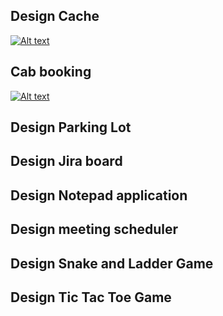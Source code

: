 ## Design Cache
[![Alt text](https://img.youtube.com/vi/B7iCXl_KSoM/0.jpg)](https://www.youtube.com/watch?v=B7iCXl_KSoM)

## Cab booking
[![Alt text](https://img.youtube.com/vi/Yn7C0x5ozx4/0.jpg)](https://www.youtube.com/watch?v=Yn7C0x5ozx4)
## Design Parking Lot

## Design Jira board

## Design Notepad application

## Design meeting scheduler

## Design Snake and Ladder Game

## Design Tic Tac Toe Game

